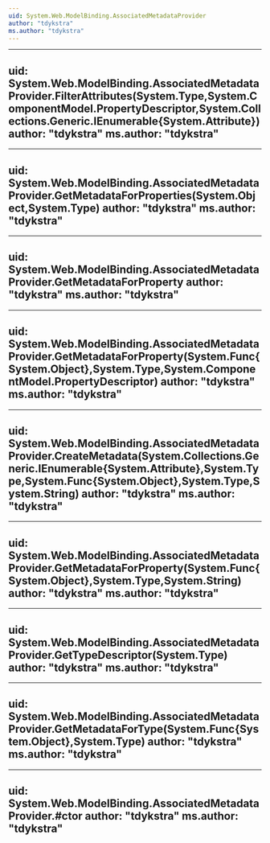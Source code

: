 ```yaml
---
uid: System.Web.ModelBinding.AssociatedMetadataProvider
author: "tdykstra"
ms.author: "tdykstra"
---
```


---
uid: System.Web.ModelBinding.AssociatedMetadataProvider.FilterAttributes(System.Type,System.ComponentModel.PropertyDescriptor,System.Collections.Generic.IEnumerable{System.Attribute})
author: "tdykstra"
ms.author: "tdykstra"
---

---
uid: System.Web.ModelBinding.AssociatedMetadataProvider.GetMetadataForProperties(System.Object,System.Type)
author: "tdykstra"
ms.author: "tdykstra"
---

---
uid: System.Web.ModelBinding.AssociatedMetadataProvider.GetMetadataForProperty
author: "tdykstra"
ms.author: "tdykstra"
---

---
uid: System.Web.ModelBinding.AssociatedMetadataProvider.GetMetadataForProperty(System.Func{System.Object},System.Type,System.ComponentModel.PropertyDescriptor)
author: "tdykstra"
ms.author: "tdykstra"
---

---
uid: System.Web.ModelBinding.AssociatedMetadataProvider.CreateMetadata(System.Collections.Generic.IEnumerable{System.Attribute},System.Type,System.Func{System.Object},System.Type,System.String)
author: "tdykstra"
ms.author: "tdykstra"
---

---
uid: System.Web.ModelBinding.AssociatedMetadataProvider.GetMetadataForProperty(System.Func{System.Object},System.Type,System.String)
author: "tdykstra"
ms.author: "tdykstra"
---

---
uid: System.Web.ModelBinding.AssociatedMetadataProvider.GetTypeDescriptor(System.Type)
author: "tdykstra"
ms.author: "tdykstra"
---

---
uid: System.Web.ModelBinding.AssociatedMetadataProvider.GetMetadataForType(System.Func{System.Object},System.Type)
author: "tdykstra"
ms.author: "tdykstra"
---

---
uid: System.Web.ModelBinding.AssociatedMetadataProvider.#ctor
author: "tdykstra"
ms.author: "tdykstra"
---
